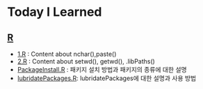 # Today I Learned

## [R](https://github.com/L-LIFE/TIL/tree/e08bd59db3cf46c70945e5fb094a1b7acdfabfd8/R)

 * [1.R](https://github.com/L-LIFE/TIL/blob/4c2cab9dbdd67defe5a01f77035ce99e2294fcf0/R/1.R) : Content about nchar(),paste() 
 * [2.R](https://github.com/L-LIFE/TIL/blob/dc92b8ed70955dba396c5c5b6a4ee8afa1e2415f/R/2.R) : Content about setwd(), getwd(), .libPaths()
 * [PackageInstall.R](https://github.com/L-LIFE/TIL/blob/05cedce2c9f2b908ed4adaf5bab80d0f9186bfab/R/PackageInstall.R) : 패키지 설치 방법과 패키지의 종류에 대한 설명
 * [lubridatePackages.R](https://github.com/L-LIFE/TIL/blob/05cedce2c9f2b908ed4adaf5bab80d0f9186bfab/R/lubridatePackages.R): lubridatePackages에 대한 설명과 사용 방법
